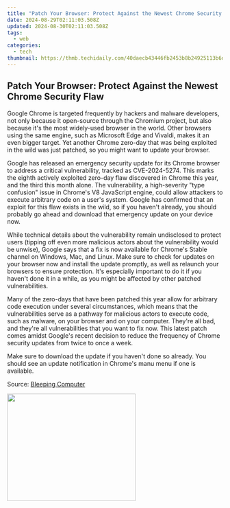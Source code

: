 ```yaml
---
title: "Patch Your Browser: Protect Against the Newest Chrome Security Flaw"
date: 2024-08-29T02:11:03.508Z
updated: 2024-08-30T02:11:03.508Z
tags:
  - web
categories:
  - tech
thumbnail: https://thmb.techidaily.com/40daecb43446fb2453b8b24925113b6da283db2cd97d0ca36a025eac943294f5.jpg
---
```


## Patch Your Browser: Protect Against the Newest Chrome Security Flaw

Google Chrome is targeted frequently by hackers and malware developers, not only because it open-source through the Chromium project, but also because it's the most widely-used browser in the world. Other browsers using the same engine, such as Microsoft Edge and Vivaldi, makes it an even bigger target. Yet another Chrome zero-day that was being exploited in the wild was just patched, so you might want to update your browser.

 Google has released an emergency security update for its Chrome browser to address a critical vulnerability, tracked as CVE-2024-5274\. This marks the eighth actively exploited zero-day flaw discovered in Chrome this year, and the third this month alone. The vulnerability, a high-severity "type confusion" issue in Chrome's V8 JavaScript engine, could allow attackers to execute arbitrary code on a user's system. Google has confirmed that an exploit for this flaw exists in the wild, so if you haven't already, you should probably go ahead and download that emergency update on your device now.

 While technical details about the vulnerability remain undisclosed to protect users (tipping off even more malicious actors about the vulnerability would be unwise), Google says that a fix is now available for Chrome's Stable channel on Windows, Mac, and Linux. Make sure to check for updates on your browser now and install the update promptly, as well as relaunch your browsers to ensure protection. It's especially important to do it if you haven't done it in a while, as you might be affected by other patched vulnerabilities.

 Many of the zero-days that have been patched this year allow for arbitrary code execution under several circumstances, which means that the vulnerabilities serve as a pathway for malicious actors to execute code, such as malware, on your browser and on your computer. They're all bad, and they're all vulnerabilities that you want to fix now. This latest patch comes amidst Google's recent decision to reduce the frequency of Chrome security updates from twice to once a week.

 Make sure to download the update if you haven't done so already. You should see an update notification in Chrome's manu menu if one is available.

 Source: [Bleeping Computer](https://www.bleepingcomputer.com/news/security/google-fixes-eighth-actively-exploited-chrome-zero-day-this-year/)

<ins class="adsbygoogle"
     style="display:block"
     data-ad-format="autorelaxed"
     data-ad-client="ca-pub-7571918770474297"
     data-ad-slot="1223367746"></ins>



<ins class="adsbygoogle"
     style="display:block"
     data-ad-client="ca-pub-7571918770474297"
     data-ad-slot="8358498916"
     data-ad-format="auto"
     data-full-width-responsive="true"></ins>



<!-- affiliate ads begin -->
<a href="https://modlily.sjv.io/c/5597632/2072819/17059" target="_top" id="2072819"><img src="//a.impactradius-go.com/display-ad/17059-2072819" border="0" alt="" width="300" height="250"/></a><img height="0" width="0" src="https://imp.pxf.io/i/5597632/2072819/17059" style="position:absolute;visibility:hidden;" border="0" />
<!-- affiliate ads end -->